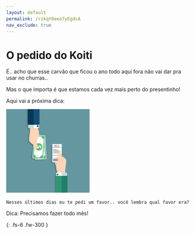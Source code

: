 ```yaml
---
layout: default
permalink: /rzkqY0eeo7yEgdcA
nav_exclude: true
---
```


# O pedido do Koiti
É.. acho que esse carvão que ficou o ano todo aqui fora não vai dar pra usar no churras.. 

Mas o que importa é que estamos cada vez mais perto do presentinho!

Aqui vai a próxima dica:

![Screenshot 1](/assets/images/su/aluguel.jpeg)

```
Nesses últimos dias eu te pedi um favor.. você lembra qual favor era?
```

Dica: Precisamos fazer todo mês!

{: .fs-6 .fw-300 }

